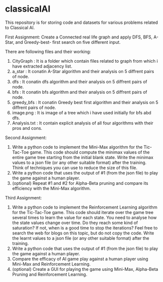 # classicalAI
This repository is for storing code and datasets for various problems related to Classical AI.

First Assignment: Create a Connected real life graph and apply DFS, BFS, A-Star, and Greedy-best- first search on five different input.

There are following files and their working:
1. CityGraph : It is a folder which contain files related to graph from which i have extracted adjacency list.
2. a_star : It conatin A-Star algorithm and their analysis on 5 diffrent pairs of node.
3. dfs : It conatin dfs algorithm and their analysis on 5 diffrent pairs of node.
4. bfs : It conatin bfs algorithm and their analysis on 5 diffrent pairs of node.
5. greedy_bfs : It conatin Greedy best first algorithm and their analysis on 5 diffrent pairs of node.
6. image.png : It is image of a tree which i have used initially for bfs abd dfs.
7. Analysis.txt : It contain explicit analysis of all four algorithms with their pros and cons.


Second Assignment:
1. Write a python code to implement the Mini-Max algorithm for the Tic-Tac-Toe game. This code should compute the minimax values of the entire game tree starting from the initial blank state. Write the minimax values to a json file (or any other suitable format) after the training. Think of techniques you can use to reduce the size of this file.
2. Write a python code that uses the output of #1 (from the json file) to play the game against a human player.
3. (optional) Repeat #1 and #2 for Alpha-Beta pruning and compare its efficiency with the Mini-Max algorithm.


Third Assignment:
1. Write a python code to implement the Reinforcement Learning algorithm for the Tic-Tac-Toe game. This code should iterate over the game tree several times to learn the value for each state. You need to analyse how the state values change over time. Do they reach some kind of saturation? If not, when is a good time to stop the iterations? Feel free to search the web for blogs on this topic, but do not copy the code. Write the learnt values to a json file (or any other suitable format) after the training.
2. Write a python code that uses the output of #1 (from the json file) to play the game against a human player.
3. Compare the efficacy of AI game play against a human player using Mini-Max and Reinforcement Learning.
4. (optional) Create a GUI for playing the game using Mini-Max, Alpha-Beta Pruning and Reinforcement Learning.



